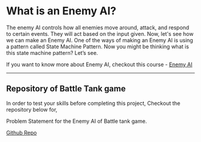 # What is an Enemy AI?

The enemy AI controls how all enemies move around, attack, and respond to certain events. They will act based on the input given. Now, let's see how we can make an Enemy AI. One of the ways of making an Enemy AI is using a pattern called State Machine Pattern. Now you might be thinking what is this state machine pattern? Let’s see.

If you want to know more about Enemy AI, checkout this course - [Enemy AI](https://github.com/outscal/Unity3D-Course-State-Machine-Behavior)

---
## Repository of Battle Tank game
In order to test your skills before completing this project, Checkout the repository below for,

Problem Statement for the Enemy AI of Battle tank game.

[Github Repo](https://github.com/outscal/Unity3D-Enemy-AI-Project)
